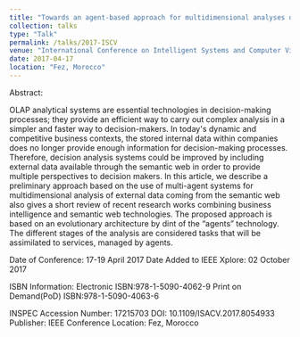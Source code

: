 ```yaml
---
title: "Towards an agent-based approach for multidimensional analyses of semantic web data"
collection: talks
type: "Talk"
permalink: /talks/2017-ISCV
venue: "International Conference on Intelligent Systems and Computer Vision (ISCV'2017)"
date: 2017-04-17
location: "Fez, Morocco"
---
```


Abstract:

OLAP analytical systems are essential technologies in decision-making processes; they provide an efficient way to carry out complex analysis in a simpler and faster way to decision-makers. In today's dynamic and competitive business contexts, the stored internal data within companies does no longer provide enough information for decision-making processes. Therefore, decision analysis systems could be improved by including external data available through the semantic web in order to provide multiple perspectives to decision makers. In this article, we describe a preliminary approach based on the use of multi-agent systems for multidimensional analysis of external data coming from the semantic web also gives a short review of recent research works combining business intelligence and semantic web technologies. The proposed approach is based on an evolutionary architecture by dint of the “agents” technology. The different stages of the analysis are considered tasks that will be assimilated to services, managed by agents.

Date of Conference: 17-19 April 2017
Date Added to IEEE Xplore: 02 October 2017

ISBN Information:
	Electronic ISBN:978-1-5090-4062-9
	Print on Demand(PoD) ISBN:978-1-5090-4063-6
	
INSPEC Accession Number: 17215703
DOI: 10.1109/ISACV.2017.8054933
Publisher: IEEE
Conference Location: Fez, Morocco 